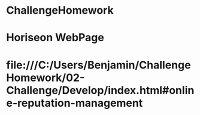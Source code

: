 # ChallengeHomework
# Horiseon WebPage
# file:///C:/Users/Benjamin/ChallengeHomework/02-Challenge/Develop/index.html#online-reputation-management
